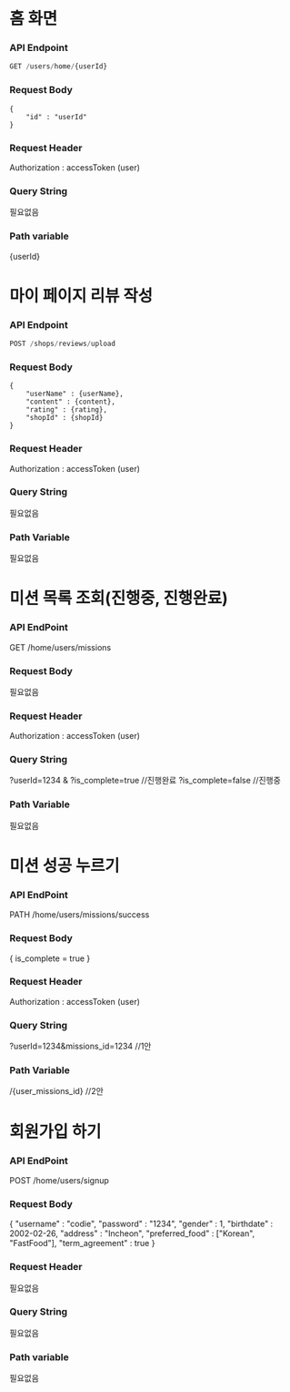 # 홈 화면

### API Endpoint
```sql
GET /users/home/{userId}
```

### Request Body
```
{
    "id" : "userId"
}
```

### Request Header
Authorization : accessToken (user)

### Query String
필요없음

### Path variable
{userId}


# 마이 페이지 리뷰 작성

### API Endpoint
```sql
POST /shops/reviews/upload
```

### Request Body
```
{
    "userName" : {userName},
    "content" : {content},
    "rating" : {rating},
    "shopId" : {shopId}
}
```

### Request Header
Authorization : accessToken (user)

### Query String
필요없음

### Path Variable
필요없음


# 미션 목록 조회(진행중, 진행완료)

### API EndPoint
GET /home/users/missions

### Request Body
필요없음

### Request Header
Authorization : accessToken (user)

### Query String
?userId=1234
&
?is_complete=true //진행완료
?is_complete=false //진행중

### Path Variable
필요없음


# 미션 성공 누르기

### API EndPoint
PATH /home/users/missions/success

### Request Body
{
    is_complete = true
}

### Request Header
Authorization : accessToken (user)

### Query String
?userId=1234&missions_id=1234  //1안

### Path Variable
/{user_missions_id}   //2안


# 회원가입 하기

### API EndPoint
POST /home/users/signup

### Request Body
{
    "username" : "codie",
    "password" : "1234",
    "gender" : 1,
    "birthdate" : 2002-02-26,
    "address" : "Incheon",
    "preferred_food" : ["Korean", "FastFood"],
    "term_agreement" : true
}

### Request Header
필요없음

### Query String
필요없음

### Path variable
필요없음